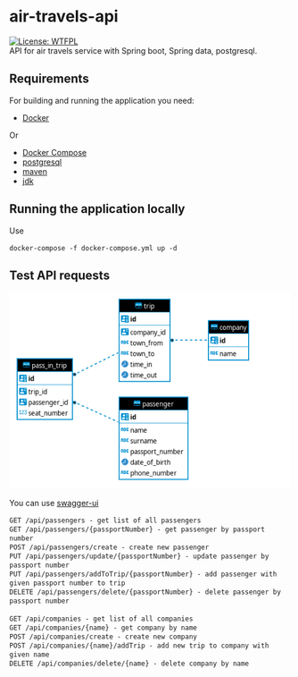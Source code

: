 # air-travels-api

[![License: WTFPL](https://img.shields.io/badge/License-WTFPL-brightgreen.svg)](http://www.wtfpl.net/about/)  
API for air travels service with Spring boot, Spring data, postgresql.

## Requirements

For building and running the application you need:

- [Docker](https://www.docker.com/)

Or
- [Docker Compose](https://docs.docker.com/compose/install/)
- [postgresql](https://www.postgresql.org/)
- [maven](https://maven.apache.org/)
- [jdk](https://www.oracle.com/java/javase/11/downloads)

## Running the application locally

Use

```shell
docker-compose -f docker-compose.yml up -d
```



## Test API requests

![ERD](/erd.png?raw=true)

You can use [swagger-ui](https://swagger.io/tools/swagger-ui/)

```shell
GET /api/passengers - get list of all passengers
GET /api/passengers/{passportNumber} - get passenger by passport number
POST /api/passengers/create - create new passenger
PUT /api/passengers/update/{passportNumber} - update passenger by passport number
PUT /api/passengers/addToTrip/{passportNumber} - add passenger with given passport number to trip
DELETE /api/passengers/delete/{passportNumber} - delete passenger by passport number

GET /api/companies - get list of all companies
GET /api/companies/{name} - get company by name
POST /api/companies/create - create new company
POST /api/companies/{name}/addTrip - add new trip to company with given name
DELETE /api/companies/delete/{name} - delete company by name
```

